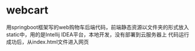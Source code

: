 # webcart
用springboot框架写的web购物车后端代码，前端静态资源以文件夹的形式放入static中，用的是Intellij IDEA平台，本地开发，没有部署到云服务器上
代码运行成功后，从index.html文件进入网页
